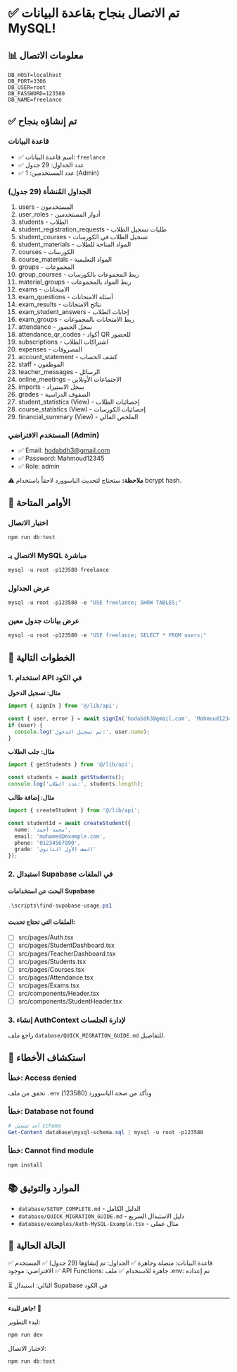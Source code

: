 # ✅ تم الاتصال بنجاح بقاعدة البيانات MySQL!

## 📊 معلومات الاتصال

```env
DB_HOST=localhost
DB_PORT=3306
DB_USER=root
DB_PASSWORD=123580
DB_NAME=freelance
```

## ✅ تم إنشاؤه بنجاح

### قاعدة البيانات
- ✅ اسم قاعدة البيانات: `freelance`
- ✅ عدد الجداول: 29 جدول
- ✅ عدد المستخدمين: 1 (Admin)

### الجداول المُنشأة (29 جدول)
1. users - المستخدمون
2. user_roles - أدوار المستخدمين
3. students - الطلاب
4. student_registration_requests - طلبات تسجيل الطلاب
5. student_courses - تسجيل الطلاب في الكورسات
6. student_materials - المواد المتاحة للطلاب
7. courses - الكورسات
8. course_materials - المواد التعليمية
9. groups - المجموعات
10. group_courses - ربط المجموعات بالكورسات
11. material_groups - ربط المواد بالمجموعات
12. exams - الامتحانات
13. exam_questions - أسئلة الامتحانات
14. exam_results - نتائج الامتحانات
15. exam_student_answers - إجابات الطلاب
16. exam_groups - ربط الامتحانات بالمجموعات
17. attendance - سجل الحضور
18. attendance_qr_codes - أكواد QR للحضور
19. subscriptions - اشتراكات الطلاب
20. expenses - المصروفات
21. account_statement - كشف الحساب
22. staff - الموظفون
23. teacher_messages - الرسائل
24. online_meetings - الاجتماعات الأونلاين
25. imports - سجل الاستيراد
26. grades - الصفوف الدراسية
27. student_statistics (View) - إحصائيات الطلاب
28. course_statistics (View) - إحصائيات الكورسات
29. financial_summary (View) - الملخص المالي

### المستخدم الافتراضي (Admin)
- ✅ Email: hodabdh3@gmail.com
- ✅ Password: Mahmoud12345
- ✅ Role: admin

⚠️ **ملاحظة:** ستحتاج لتحديث الباسوورد لاحقاً باستخدام bcrypt hash.

## 🚀 الأوامر المتاحة

### اختبار الاتصال
```powershell
npm run db:test
```

### الاتصال بـ MySQL مباشرة
```powershell
mysql -u root -p123580 freelance
```

### عرض الجداول
```powershell
mysql -u root -p123580 -e "USE freelance; SHOW TABLES;"
```

### عرض بيانات جدول معين
```powershell
mysql -u root -p123580 -e "USE freelance; SELECT * FROM users;"
```

## 📝 الخطوات التالية

### 1. استخدام API في الكود

**مثال: تسجيل الدخول**
```typescript
import { signIn } from '@/lib/api';

const { user, error } = await signIn('hodabdh3@gmail.com', 'Mahmoud12345');
if (user) {
  console.log('تم تسجيل الدخول:', user.name);
}
```

**مثال: جلب الطلاب**
```typescript
import { getStudents } from '@/lib/api';

const students = await getStudents();
console.log('عدد الطلاب:', students.length);
```

**مثال: إضافة طالب**
```typescript
import { createStudent } from '@/lib/api';

const studentId = await createStudent({
  name: 'محمد أحمد',
  email: 'mohamed@example.com',
  phone: '01234567890',
  grade: 'الصف الأول الثانوي'
});
```

### 2. استبدال Supabase في الملفات

#### البحث عن استخدامات Supabase
```powershell
.\scripts\find-supabase-usage.ps1
```

#### الملفات التي تحتاج تحديث:
- [ ] src/pages/Auth.tsx
- [ ] src/pages/StudentDashboard.tsx
- [ ] src/pages/TeacherDashboard.tsx
- [ ] src/pages/Students.tsx
- [ ] src/pages/Courses.tsx
- [ ] src/pages/Attendance.tsx
- [ ] src/pages/Exams.tsx
- [ ] src/components/Header.tsx
- [ ] src/components/StudentHeader.tsx

### 3. إنشاء AuthContext لإدارة الجلسات

راجع ملف `database/QUICK_MIGRATION_GUIDE.md` للتفاصيل.

## 🔧 استكشاف الأخطاء

### خطأ: Access denied
تحقق من ملف `.env` وتأكد من صحة الباسوورد (123580)

### خطأ: Database not found
```powershell
# أعد تشغيل schema
Get-Content database\mysql-schema.sql | mysql -u root -p123580
```

### خطأ: Cannot find module
```powershell
npm install
```

## 📚 الموارد والتوثيق

- `database/SETUP_COMPLETE.md` - الدليل الكامل
- `database/QUICK_MIGRATION_GUIDE.md` - دليل الاستبدال السريع
- `database/examples/Auth-MySQL-Example.tsx` - مثال عملي

## 🎯 الحالة الحالية

✅ قاعدة البيانات: متصلة وجاهزة
✅ الجداول: تم إنشاؤها (29 جدول)
✅ المستخدم الافتراضي: موجود
✅ API Functions: جاهزة للاستخدام
✅ ملف .env: تم إعداده

⏳ التالي: استبدال Supabase في الكود

---

**جاهز للبدء! 🚀**

لبدء التطوير:
```powershell
npm run dev
```

لاختبار الاتصال:
```powershell
npm run db:test
```

